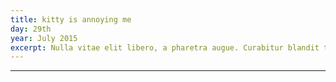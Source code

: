 ```yaml
---
title: kitty is annoying me
day: 29th
year: July 2015
excerpt: Nulla vitae elit libero, a pharetra augue. Curabitur blandit tempus porttitor. Maecenas sed diam eget risus varius blandit sit amet non magna. Donec ullamcorper nulla non metus auctor fringilla. Nulla vitae elit libero, a pharetra augue. Fusce dapibus, tellus ac cursus commodo, tortor mauris condimentum nibh, ut fermentum massa justo sit amet risus.
---
```

---
